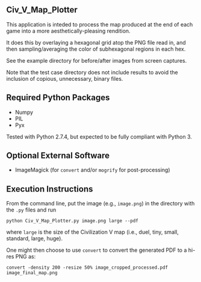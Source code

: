 Civ_V_Map_Plotter
-----------------

This application is inteded to process the map produced at the end of each game
into a more aesthetically-pleasing rendition.

It does this by overlaying a hexagonal grid atop the PNG file read in, and then
sampling/averaging the color of subhexagonal regions in each hex.

See the example directory for before/after images from screen captures.

Note that the test case directory does not include results to avoid the
inclusion of copious, unnecessary, binary files.

Required Python Packages
-----------------

* Numpy
* PIL
* Pyx

Tested with Python 2.7.4, but expected to be fully compliant with Python 3.

Optional External Software
-----------------

* ImageMagick (for `convert` and/or `mogrify` for post-processing)

Execution Instructions
----------------------

From the command line, put the image (e.g., `image.png`) in the directory with
the `.py` files and run

`python Civ_V_Map_Plotter.py image.png large --pdf`

where `large` is the size of the Civilization V map (i.e., duel, tiny, small,
standard, large, huge).

One might then choose to use `convert` to convert the generated PDF to a hi-res
PNG as:

`convert -density 200 -resize 50% image_cropped_processed.pdf image_final_map.png`
